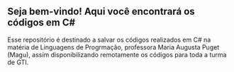 ## Seja bem-vindo! Aqui você encontrará os códigos em C#

Esse repositório é destinado a salvar os códigos realizados em C# na matéria de Linguagens de Progrmação, professora Maria Augusta Puget (Magu), assim disponibilizando remotamente os códigos para toda a turma de GTI.
